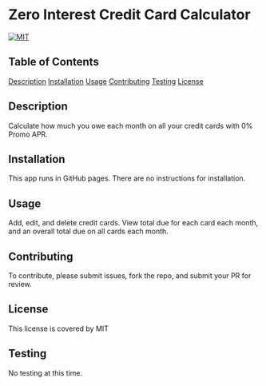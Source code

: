 # Zero Interest Credit Card Calculator
[![MIT](https://img.shields.io/badge/license-MIT-blue.svg)](https://choosealicense.com/licenses/mit)

## Table of Contents
[Description](#description)
[Installation](#installation)
[Usage](#usage)
[Contributing](#contributing)
[Testing](#testing)
[License](#license)

## Description

Calculate how much you owe each month on all your credit cards with 0% Promo APR.

## Installation

This app runs in GitHub pages.  There are no instructions for installation.

## Usage

Add, edit, and delete credit cards.  View total due for each card each month, and an overall total due on all cards each month.

## Contributing

To contribute, please submit issues, fork the repo, and submit your PR for review.

## License
This license is covered by MIT

## Testing

No testing at this time.

